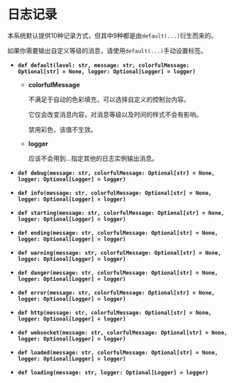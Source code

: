 # **日志记录**

本系统默认提供10种记录方式，但其中9种都是由`default(...)`衍生而来的。

如果你需要输出自定义等级的消息，请使用`default(...)`手动设置标签。

- **`def default(level: str, message: str, colorfulMessage: Optional[str] = None, logger: Optional[Logger] = logger)`**

    - **colorfulMessage**

        不满足于自动的色彩填充，可以选择自定义的控制台内容。

        它仅会改变消息内容，对消息等级以及时间的样式不会有影响。

        禁用彩色，该值不生效。

    - **logger**

        应该不会用到...指定其他的日志实例输出消息。

- **`def debug(message: str, colorfulMessage: Optional[str] = None, logger: Optional[Logger] = logger)`**

- **`def info(message: str, colorfulMessage: Optional[str] = None, logger: Optional[Logger] = logger)`**

- **`def starting(message: str, colorfulMessage: Optional[str] = None, logger: Optional[Logger] = logger)`**

- **`def ending(message: str, colorfulMessage: Optional[str] = None, logger: Optional[Logger] = logger)`**

- **`def warning(message: str, colorfulMessage: Optional[str] = None, logger: Optional[Logger] = logger)`**

- **`def danger(message: str, colorfulMessage: Optional[str] = None, logger: Optional[Logger] = logger)`**

- **`def error(message: str, colorfulMessage: Optional[str] = None, logger: Optional[Logger] = logger)`**

- **`def http(message: str, colorfulMessage: Optional[str] = None, logger: Optional[Logger] = logger)`**

- **`def websocket(message: str, colorfulMessage: Optional[str] = None, logger: Optional[Logger] = logger)`**

- **`def loaded(message: str, colorfulMessage: Optional[str] = None, logger: Optional[Logger] = logger)`**

- **`def loading(message: str, logger: Optional[Logger] = logger)`**

